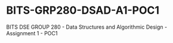 # BITS-GRP280-DSAD-A1-POC1
BITS DSE GROUP 280 - Data Structures and Algorithmic Design - Assignment 1 - POC1

